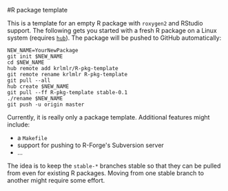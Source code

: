 #R package template

This is a template for an empty R package with `roxygen2` and RStudio support.
The following gets you started with a fresh R package on a Linux system
(requires [`hub`](http://defunkt.io/hub/)).
The package will be pushed to GitHub automatically:

    NEW_NAME=YourNewPackage
    git init $NEW_NAME
    cd $NEW_NAME
    hub remote add krlmlr/R-pkg-template
    git remote rename krlmlr R-pkg-template
    git pull --all
    hub create $NEW_NAME
    git pull --ff R-pkg-template stable-0.1
    ./rename $NEW_NAME
    git push -u origin master

Currently, it is really only a package template. Additional features might
include:

- a `Makefile`
- support for pushing to R-Forge's Subversion server
- ...

The idea is to keep the `stable-*` branches stable so that they can be pulled
from even for existing R packages. Moving from one stable branch to another
might require some effort.
